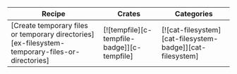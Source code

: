 | Recipe | Crates | Categories |
|--------|--------|------------|
| [Create temporary files or temporary directories][ex-filesystem-temporary-files-or-directories] | [![tempfile][c-tempfile-badge]][c-tempfile] | [![cat-filesystem][cat-filesystem-badge]][cat-filesystem] |

<div class="hidden">
</div>
